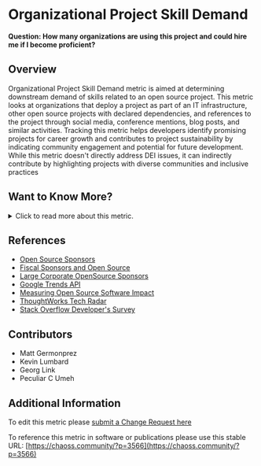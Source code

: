 # Organizational Project Skill Demand

**Question: How many organizations are using this project and could hire me if I become proficient?**

## Overview

Organizational Project Skill Demand metric is aimed at determining downstream demand of skills related to an open source project. This metric looks at organizations that deploy a project as part of an IT infrastructure, other open source projects with declared dependencies, and references to the project through social media, conference mentions, blog posts, and similar activities. Tracking this metric helps developers identify promising projects for career growth and contributes to project sustainability by indicating community engagement and potential for future development. While this metric doesn't directly address DEI issues, it can indirectly contribute by highlighting projects with diverse communities and inclusive practices


## Want to Know More?

<span markdown="1"><details>
<summary>Click to read more about this metric.</summary>

### Data Collection Strategies 

- Google search trends for a project


### Visualizations

The following visualization demonstrates the number of downstream projects
dependendent on the project in question. While this visualization does not
capture the entirety of the Downstream Organizational Impact of a Project
Software metric, it provides a visual for a portion.

![paper image](https://github.com/chaoss/wg-value/blob/main/focus-areas/individual-value/images/organizational-project-skill-demand_paper.png)

Other visualizations could include Google search trends (React vs. Angular vs. Vue.js)

![Google Trends](https://github.com/chaoss/wg-value/blob/main/focus-areas/individual-value/images/organizational-project-skill-demand_google-trends.png)

ThoughtWorks publishes a series called 'Tech Radar' that shows the popularity of technologies. 

![TechRadar](https://github.com/chaoss/wg-value/blob/main/focus-areas/individual-value/images/organizational-project-skill-demand_tech-radar.png)

Tech Radar allows you to drill down on projects to see how the assessment has changed over time.

![Assessment](https://github.com/chaoss/wg-value/blob/main/focus-areas/individual-value/images/organizational-project-skill-demand_tech-react.png)

StackOverview publishes an annual developer's survey

![StackOverflow](https://github.com/chaoss/wg-value/blob/main/focus-areas/individual-value/images/organizational-project-skill-demand_stack-overflow.png)
</details></span>


## References
- [Open Source Sponsors][l1]
- [Fiscal Sponsors and Open Source][l2]
- [Large Corporate OpenSource Sponsors][l3]
- [Google Trends API][l4]
- [Measuring Open Source Software Impact][l5]
- [ThoughtWorks Tech Radar][l6]
- [Stack Overflow Developer's Survey][l7]

[l1]: https://opensource.org/sponsors
[l2]: https://opensource.com/article/19/1/fiscal-sponsors-open-source
[l3]: https://www.networkworld.com/article/2867020/big-names-like-google-dominate-open-source-funding.html
[l4]: https://www.npmjs.com/package/google-trends-api
[l5]: https://aisel.aisnet.org/cgi/viewcontent.cgi?article=1496&context=amcis2018
[l6]: https://www.thoughtworks.com/radar
[l7]: https://insights.stackoverflow.com/survey/2019#technology


## Contributors
* Matt Germonprez
* Kevin Lumbard
* Georg Link
* Peculiar C Umeh


## Additional Information
To edit this metric please [submit a Change Request here]( https://github.com/chaoss/wg-value/blob/main/focus-areas/individual-value/organizational-project-skill-demand.md)

To reference this metric in software or publications please use this stable URL: [https://chaoss.community/?p=3566](https://chaoss.community/?p=3566)

<!-- # For groupings in the knowledge base
Context tags: Organization, Contributor, Ecosystem
Keyword tags: demanded skills, companies, organization
-->


